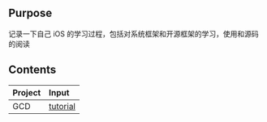## Purpose

记录一下自己 iOS 的学习过程，包括对系统框架和开源框架的学习，使用和源码的阅读

## Contents

| Project | Input                   |
| :----- | :-------------------------- |
|   GCD   | [tutorial](GCD/tutorial.md) |

